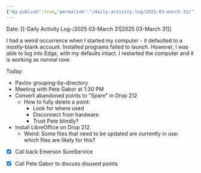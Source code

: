 ```yaml
---
{"dg-publish":true,"permalink":"/daily-activity-log/2025-03-march-31/","noteIcon":"","created":"2025-05-20T09:18:15.561-05:00"}
---
```


Date: [[-Daily Activity Log-/2025 03-March 31\|2025 03-March 31]]

I had a weird occurrence when I started my computer - it defaulted to a mostly-blank account. Installed programs failed to launch. However, I was able to log into Edge, with my defaults intact.
I restarted the computer and it is working as normal now.

Today:
- Pavlov grouping-by-directory
- Meeting with Pete Gabor at 1:30 PM
- Convert abandoned points to "Spare" in Drop 212
	- How to fully delete a point:
		- Look for where used
		- Disconnect from hardware
		- Trust Pete blindly?
- Install LibreOffice on Drop 212.
	- Weird: Some files that need to be updated are currently in use: which files are likely for this?


- [x] Call back Emerson SureService
- [x] Call Pete Gabor to discuss disused points

